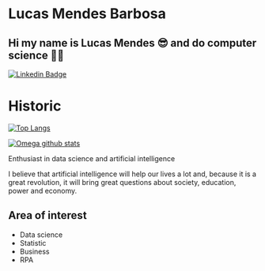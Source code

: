 # Lucas Mendes Barbosa


## Hi my name is Lucas Mendes 😎 and  do computer science 👨‍💻


[![Linkedin Badge](https://img.shields.io/badge/-Lucas%20Barbosa-4682B4?style=flat-square&logo=Linkedin&logoColor=white&link=https://www.linkedin.com/in/lucas-barbosa-7bba83199 )](https://www.linkedin.com/in/lucas-barbosa-7bba83199/) 

# Historic
[![Top Langs](https://github-readme-stats.vercel.app/api/top-langs/?username=Mendes1302&layout=compact)](https://github.com/anuraghazra/github-readme-stats)


[![Omega github stats](https://github-readme-stats.vercel.app/api?username=Mendes1302&count_private=true&show_icons=true&include_all_commits=true)](https://github.com/anuraghazra/github-readme-stats)

Enthusiast in data science and artificial intelligence

I believe that artificial intelligence will help our lives a lot and, because it is a great revolution, it will bring great questions about society, education, power and economy.

## Area of interest

  * Data science
  * Statistic
  * Business
  * RPA
